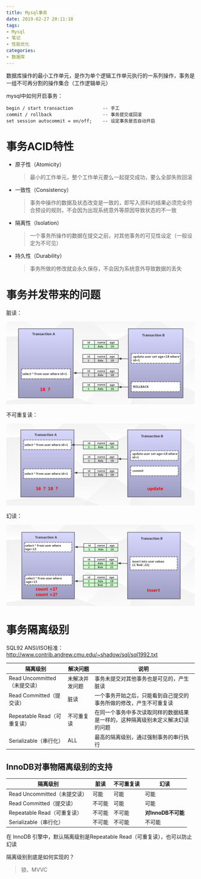 ```yaml
---
title: Mysql事务
date: 2019-02-27 20:11:18
tags: 
- Mysql
- 笔记
- 性能优化
categories: 
- 数据库
---
```


数据库操作的最小工作单元，是作为单个逻辑工作单元执行的一系列操作，事务是一组不可再分割的操作集合（工作逻辑单元）

mysql中如何开启事务：

```
begin / start transaction			-- 手工
commit / rollback					-- 事务提交或回滚
set session autocommit = on/off;	-- 设定事务是否自动开启
```

# 事务ACID特性

- 原子性（Atomicity）

  > 最小的工作单元，整个工作单元要么一起提交成功，要么全部失败回滚

- 一致性（Consistency） 

  > 事务中操作的数据及状态改变是一致的，即写入资料的结果必须完全符合预设的规则，不会因为出现系统意外等原因导致状态的不一致

- 隔离性（Isolation） 

  > 一个事务所操作的数据在提交之前，对其他事务的可见性设定（一般设定为不可见）

- 持久性（Durability）

  > 事务所做的修改就会永久保存，不会因为系统意外导致数据的丢失

# 事务并发带来的问题

脏读：

![](/images/mysql/脏读.png)

不可重复读：

![](/images/mysql/不可重复读.png)

幻读：

![](/images/mysql/幻读.png)

# 事务隔离级别

SQL92 ANSI/ISO标准：http://www.contrib.andrew.cmu.edu/~shadow/sql/sql1992.txt

| 隔离级别                     | 解决问题       | 说明                                                         |
| ---------------------------- | -------------- | ------------------------------------------------------------ |
| Read Uncommitted（未提交读） | 未解决并发问题 | 事务未提交对其他事务也是可见的，产生脏读                     |
| Read Committed（提交读）     | 脏读           | 一个事务开始之后，只能看到自己提交的事务所做的修改，产生不可重复读 |
| Repeatable Read（可重复读）  | 不可重复读     | 在同一个事务中多次读取同样的数据结果是一样的，这种隔离级别未定义解决幻读的问题 |
| Serializable（串行化）       | ALL            | 最高的隔离级别，通过强制事务的串行执行                       |

## InnoDB对事物隔离级别的支持

| 隔离级别                     | 脏读   | 不可重复读 | 幻读               |
| ---------------------------- | ------ | ---------- | ------------------ |
| Read Uncommitted（未提交读） | 可能   | 可能       | 可能               |
| Read Committed（提交读）     | 不可能 | 可能       | 可能               |
| Repeatable Read（可重复读）  | 不可能 | 不可能     | **对InnoDB不可能** |
| Serializable（串行化）       | 不可能 | 不可能     | 不可能             |

在 InnoDB 引擎中，默认隔离级别是Repeatable Read（可重复读），也可以防止幻读

隔离级别到底是如何实现的？

> 锁、MVVC